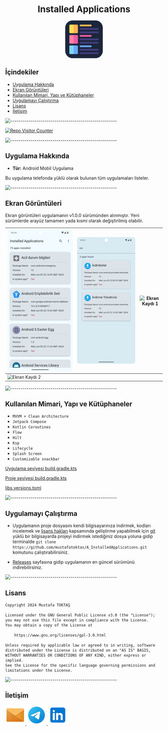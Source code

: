 <h1 align="center">Installed Applications</h1>

<div align=center>
  <img src="./Readme%20Resources/Installed Applications Logo.png" alt="Logo" width="120" heigh="120"/>
</div>

## **İçindekiler**

- [Uygulama Hakkında](#uygulama-hakkında)
- [Ekran Görüntüleri](#ekran-görüntüleri)
- [Kullanılan Mimari, Yapı ve Kütüphaneler](#kullanılan-mimari-yapı-ve-kütüphaneler)
- [Uygulamayı Çalıştırma](#uygulamayı-çalıştırma)
- [Lisans](#lisans)
- [İletişim](#i̇letişim)


![-----------------------------------------------------](./Readme%20Resources/Çizgi.png)

<a href="https://github.com/mustafatoktas/W.BE_RepoVisitorCounterAPI" target="_blank"> <img src="https://toktasoft.com/api/github2/repo-visitor-counter.php?repo=jmq3z5yc8bk6vpw&show_repo_name=1&show_date=1&show_brand=0" alt="Repo Visitor Counter"/> </a>


![-----------------------------------------------------](./Readme%20Resources/Çizgi.png)

## Uygulama Hakkında

- **Tür:** Android Mobil Uygulama

Bu uygulama telefonda yüklü olarak bulunan tüm uygulamaları listeler.


![-----------------------------------------------------](./Readme%20Resources/Çizgi.png)

## Ekran Görüntüleri

Ekran görüntüleri uygulamanın v1.0.0 sürümünden alınmıştır. Yeni sürümlerde arayüz tamamen yada kısmi olarak değiştirilmiş olabilir.

| ![Ekran Görüntüsü 1](./Readme%20Resources/Ekran%20Görüntüleri/Ekran%20Görüntüsü%201.png) | ![Ekran Görüntüsü 2](./Readme%20Resources/Ekran%20Görüntüleri/Ekran%20Görüntüsü%202.png) | ![Ekran Kaydı 1](./Readme%20Resources/Ekran%20Görüntüleri/Ekran%20Kaydı%201.gif) |
| ---------------------------------------------------------------------------------------- | ---------------------------------------------------------------------------------------- | -------------------------------------------------------------------------------- |
| ![Ekran Kaydı 2](./Readme%20Resources/Ekran%20Görüntüleri/Ekran%20Kaydı%202.gif)         |                                                                                          |                                                                                  |


![-----------------------------------------------------](./Readme%20Resources/Çizgi.png)

## Kullanılan Mimari, Yapı ve Kütüphaneler

- `MVVM + Clean Architecture`
- `Jetpack Compose`
- `Kotlin Coroutines`
- `Flow`
- `Hilt`
- `Ksp`
- `Lifecycle`
- `Splash Screen`
- `Customizable snackbar`

[Uygulama seviyesi build.gradle.kts](./app/build.gradle.kts)

[Proje seviyesi build.gradle.kts](./build.gradle.kts)

[libs.versions.toml](./gradle/libs.versions.toml)


![-----------------------------------------------------](./Readme%20Resources/Çizgi.png)

## Uygulamayı Çalıştırma

- Uygulamanın proje dosyasını kendi bilgisayarınıza indirmek, kodları incelemek ve
  [lisans hakları](https://www.gnu.org/licenses/gpl-3.0.html) kapsamında geliştirme
  yapabilmek için [git](https://git-scm.com) yüklü bir bilgisayarda projeyi indirmek
  istediğiniz dosya yoluna gidip terminalde
  `git clone https://github.com/mustafatoktas/A_InstalledApplications.git`
  komutunu çalıştırabilirsiniz.

- [Releases](https://github.com/mustafatoktas/A_InstalledApplications/releases) sayfasına gidip
  uygulamanın en güncel sürümünü indirebilirsiniz.


![-----------------------------------------------------](./Readme%20Resources/Çizgi.png)

## Lisans
    Copyright 2024 Mustafa TOKTAŞ

    Licensed under the GNU General Public License v3.0 (the "License");
    you may not use this file except in compliance with the License.
    You may obtain a copy of the License at

        https://www.gnu.org/licenses/gpl-3.0.html

    Unless required by applicable law or agreed to in writing, software
    distributed under the License is distributed on an "AS IS" BASIS,
    WITHOUT WARRANTIES OR CONDITIONS OF ANY KIND, either express or implied.
    See the License for the specific language governing permissions and
    limitations under the License.


![-----------------------------------------------------](./Readme%20Resources/Çizgi.png)

## İletişim

<a href="mailto:info@mustafatoktas.com"              target="_blank"> <img src="./Readme Resources/İletişim/Mail.png"     alt="Mail"     width="64" heigh="64"/> </a>
<a href="https://t.me/mustafatoktas00"               target="_blank"> <img src="./Readme Resources/İletişim/Telegram.png" alt="Telegram" width="64" heigh="64"/> </a>
<a href="https://www.linkedin.com/in/mustafatoktas/" target="_blank"> <img src="./Readme Resources/İletişim/LinkedIn.png" alt="LinkedIn" width="64" heigh="64"/> </a>